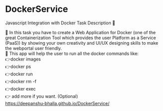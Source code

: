 # DockerService


Javascript Integration with Docker
Task Description 📄  

📌 In this task you have to create a Web Application for Docker (one of the great Containerization Tool which provides the user Platform as a Service (PaaS)) by showing your own creativity and UI/UX designing skills to make the webportal user friendly.  
📌 This app will help the user to run all the docker commands like:  
  👉docker images  
  👉docker ps  
  👉docker run  
  👉docker rm -f  
  👉docker exec  
  👉 add more if you want. (Optional)  
  https://deepanshu-bhalla.github.io/DockerService/
 
 

























